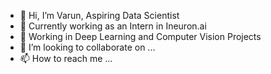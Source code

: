 - 👋 Hi, I’m Varun, Aspiring Data Scientist
- 👀 Currently working as an Intern in Ineuron.ai
- 🌱 Working in Deep Learning and Computer Vision Projects
- 💞️ I’m looking to collaborate on ...
- 📫 How to reach me ...

<!---
varun003/varun003 is a ✨ special ✨ repository because its `README.md` (this file) appears on your GitHub profile.
You can click the Preview link to take a look at your changes.
--->
